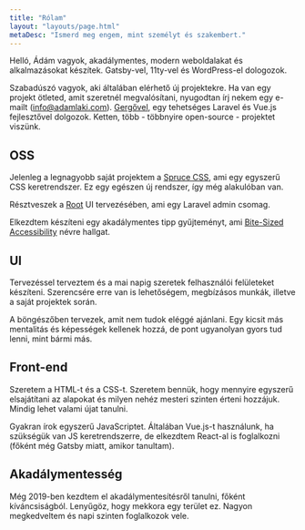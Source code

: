 ```yaml
---
title: "Rólam"
layout: "layouts/page.html"
metaDesc: "Ismerd meg engem, mint személyt és szakembert."
---
```


Helló, Ádám vagyok, akadálymentes, modern weboldalakat és alkalmazásokat készítek. Gatsby-vel, 11ty-vel és WordPress-el dologozok.

Szabadúszó vagyok, aki általában elérhető új projektekre. Ha van egy projekt ötleted, amit szeretnél megvalósítani, nyugodtan írj nekem egy e-mailt ([info@adamlaki.com](mailto:info@adamlaki.com)). [Gergővel](https://twitter.com/_iamgergo), egy tehetséges Laravel és Vue.js fejlesztővel dolgozok. Ketten, több - többnyire open-source - projektet viszünk.

## OSS

Jelenleg a legnagyobb saját projektem a [Spruce CSS](https://sprucecss.com/), ami egy egyszerű CSS keretrendszer. Ez egy egészen új rendszer, így még alakulóban van.

Résztveszek a [Root](https://root.conedevelopment.com/) UI tervezésében, ami egy Laravel admin csomag.

Elkezdtem készíteni egy akadálymentes tipp gyűjteményt, ami [Bite-Sized Accessibility](https://bite-sized-a11y.com/) névre hallgat.

## UI

Tervezéssel terveztem és a mai napig szeretek felhasználói felületeket készíteni. Szerencsére erre van is lehetőségem, megbízásos munkák, illetve a saját projektek során.

A böngészőben tervezek, amit nem tudok eléggé ajánlani. Egy kicsit más mentalitás és képességek kellenek hozzá, de pont ugyanolyan gyors tud lenni, mint bármi más.

## Front-end

Szeretem a HTML-t és a CSS-t. Szeretem bennük, hogy mennyire egyszerű elsajátítani az alapokat és milyen nehéz mesteri szinten érteni hozzájuk. Mindig lehet valami újat tanulni.

Gyakran írok egyszerű JavaScriptet. Általában Vue.js-t használunk, ha szükségük van JS keretrendszerre, de elkezdtem React-al is foglalkozni (főként még Gatsby miatt, amikor tanultam).

## Akadálymentesség

Még 2019-ben kezdtem el akadálymentesítésről tanulni, főként kíváncsiságból. Lenyűgöz, hogy mekkora egy terület ez. Nagyon megkedveltem és napi szinten foglalkozok vele.
